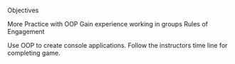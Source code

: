 Objectives

More Practice with OOP
Gain experience working in groups
Rules of Engagement

Use OOP to create console applications.
Follow the instructors time line for completing game.
